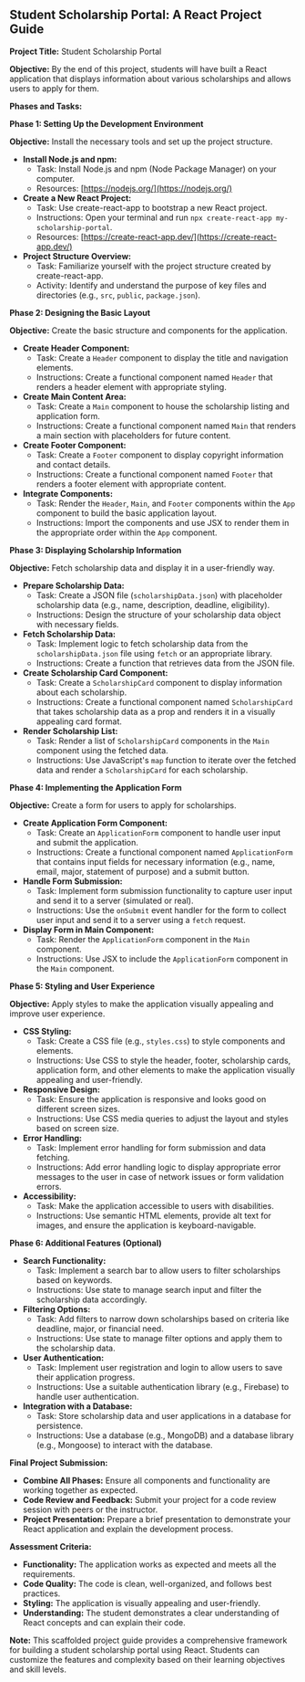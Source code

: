 ## Student Scholarship Portal: A React Project Guide

**Project Title:** Student Scholarship Portal

**Objective:**  By the end of this project, students will have built a React application that displays information about various scholarships and allows users to apply for them.

**Phases and Tasks:**

**Phase 1: Setting Up the Development Environment**

**Objective:** Install the necessary tools and set up the project structure.

* **Install Node.js and npm:**
    * Task: Install Node.js and npm (Node Package Manager) on your computer.
    * Resources: [https://nodejs.org/](https://nodejs.org/)
* **Create a New React Project:**
    * Task: Use create-react-app to bootstrap a new React project.
    * Instructions: Open your terminal and run `npx create-react-app my-scholarship-portal`.
    * Resources: [https://create-react-app.dev/](https://create-react-app.dev/)
* **Project Structure Overview:**
    * Task: Familiarize yourself with the project structure created by create-react-app.
    * Activity: Identify and understand the purpose of key files and directories (e.g., `src`, `public`, `package.json`).

**Phase 2: Designing the Basic Layout**

**Objective:** Create the basic structure and components for the application.

* **Create Header Component:**
    * Task: Create a `Header` component to display the title and navigation elements.
    * Instructions: Create a functional component named `Header` that renders a header element with appropriate styling.
* **Create Main Content Area:**
    * Task: Create a `Main` component to house the scholarship listing and application form.
    * Instructions: Create a functional component named `Main` that renders a main section with placeholders for future content.
* **Create Footer Component:**
    * Task: Create a `Footer` component to display copyright information and contact details.
    * Instructions: Create a functional component named `Footer` that renders a footer element with appropriate content.
* **Integrate Components:**
    * Task: Render the `Header`, `Main`, and `Footer` components within the `App` component to build the basic application layout.
    * Instructions: Import the components and use JSX to render them in the appropriate order within the `App` component.

**Phase 3: Displaying Scholarship Information**

**Objective:** Fetch scholarship data and display it in a user-friendly way.

* **Prepare Scholarship Data:**
    * Task: Create a JSON file (`scholarshipData.json`) with placeholder scholarship data (e.g., name, description, deadline, eligibility).
    * Instructions: Design the structure of your scholarship data object with necessary fields.
* **Fetch Scholarship Data:**
    * Task: Implement logic to fetch scholarship data from the `scholarshipData.json` file using `fetch` or an appropriate library.
    * Instructions: Create a function that retrieves data from the JSON file.
* **Create Scholarship Card Component:**
    * Task: Create a `ScholarshipCard` component to display information about each scholarship.
    * Instructions: Create a functional component named `ScholarshipCard` that takes scholarship data as a prop and renders it in a visually appealing card format.
* **Render Scholarship List:**
    * Task: Render a list of `ScholarshipCard` components in the `Main` component using the fetched data.
    * Instructions: Use JavaScript's `map` function to iterate over the fetched data and render a `ScholarshipCard` for each scholarship.

**Phase 4: Implementing the Application Form**

**Objective:** Create a form for users to apply for scholarships.

* **Create Application Form Component:**
    * Task: Create an `ApplicationForm` component to handle user input and submit the application.
    * Instructions: Create a functional component named `ApplicationForm` that contains input fields for necessary information (e.g., name, email, major, statement of purpose) and a submit button.
* **Handle Form Submission:**
    * Task: Implement form submission functionality to capture user input and send it to a server (simulated or real).
    * Instructions: Use the `onSubmit` event handler for the form to collect user input and send it to a server using a `fetch` request.
* **Display Form in Main Component:**
    * Task: Render the `ApplicationForm` component in the `Main` component.
    * Instructions: Use JSX to include the `ApplicationForm` component in the `Main` component.

**Phase 5: Styling and User Experience**

**Objective:** Apply styles to make the application visually appealing and improve user experience.

* **CSS Styling:**
    * Task: Create a CSS file (e.g., `styles.css`) to style components and elements.
    * Instructions: Use CSS to style the header, footer, scholarship cards, application form, and other elements to make the application visually appealing and user-friendly.
* **Responsive Design:**
    * Task: Ensure the application is responsive and looks good on different screen sizes.
    * Instructions: Use CSS media queries to adjust the layout and styles based on screen size.
* **Error Handling:**
    * Task: Implement error handling for form submission and data fetching.
    * Instructions: Add error handling logic to display appropriate error messages to the user in case of network issues or form validation errors.
* **Accessibility:**
    * Task: Make the application accessible to users with disabilities.
    * Instructions: Use semantic HTML elements, provide alt text for images, and ensure the application is keyboard-navigable.

**Phase 6: Additional Features (Optional)**

* **Search Functionality:**
    * Task: Implement a search bar to allow users to filter scholarships based on keywords.
    * Instructions: Use state to manage search input and filter the scholarship data accordingly.
* **Filtering Options:**
    * Task: Add filters to narrow down scholarships based on criteria like deadline, major, or financial need.
    * Instructions: Use state to manage filter options and apply them to the scholarship data.
* **User Authentication:**
    * Task: Implement user registration and login to allow users to save their application progress.
    * Instructions: Use a suitable authentication library (e.g., Firebase) to handle user authentication.
* **Integration with a Database:**
    * Task: Store scholarship data and user applications in a database for persistence.
    * Instructions: Use a database (e.g., MongoDB) and a database library (e.g., Mongoose) to interact with the database.

**Final Project Submission:**

* **Combine All Phases:** Ensure all components and functionality are working together as expected.
* **Code Review and Feedback:** Submit your project for a code review session with peers or the instructor.
* **Project Presentation:** Prepare a brief presentation to demonstrate your React application and explain the development process.

**Assessment Criteria:**

* **Functionality:** The application works as expected and meets all the requirements.
* **Code Quality:** The code is clean, well-organized, and follows best practices.
* **Styling:** The application is visually appealing and user-friendly.
* **Understanding:** The student demonstrates a clear understanding of React concepts and can explain their code.

**Note:** This scaffolded project guide provides a comprehensive framework for building a student scholarship portal using React. Students can customize the features and complexity based on their learning objectives and skill levels.
